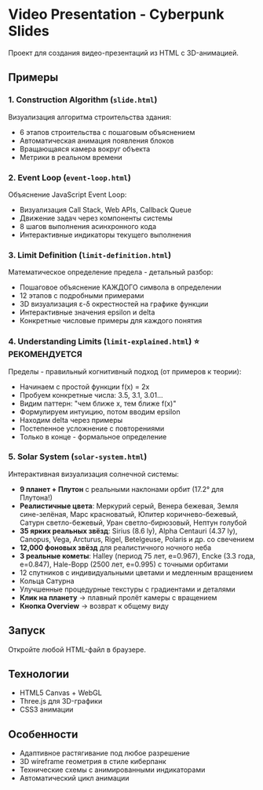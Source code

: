 # Video Presentation - Cyberpunk Slides

Проект для создания видео-презентаций из HTML с 3D-анимацией.

## Примеры

### 1. Construction Algorithm (`slide.html`)
Визуализация алгоритма строительства здания:
- 6 этапов строительства с пошаговым объяснением
- Автоматическая анимация появления блоков
- Вращающаяся камера вокруг объекта
- Метрики в реальном времени

### 2. Event Loop (`event-loop.html`)
Объяснение JavaScript Event Loop:
- Визуализация Call Stack, Web APIs, Callback Queue
- Движение задач через компоненты системы
- 8 шагов выполнения асинхронного кода
- Интерактивные индикаторы текущего выполнения

### 3. Limit Definition (`limit-definition.html`)
Математическое определение предела - детальный разбор:
- Пошаговое объяснение КАЖДОГО символа в определении
- 12 этапов с подробными примерами
- 3D визуализация ε-δ окрестностей на графике функции
- Интерактивные значения epsilon и delta
- Конкретные числовые примеры для каждого понятия

### 4. Understanding Limits (`limit-explained.html`) ⭐ РЕКОМЕНДУЕТСЯ
Пределы - правильный когнитивный подход (от примеров к теории):
- Начинаем с простой функции f(x) = 2x
- Пробуем конкретные числа: 3.5, 3.1, 3.01...
- Видим паттерн: "чем ближе x, тем ближе f(x)"
- Формулируем интуицию, потом вводим epsilon
- Находим delta через примеры
- Постепенное усложнение с повторениями
- Только в конце - формальное определение

### 5. Solar System (`solar-system.html`)
Интерактивная визуализация солнечной системы:
- **9 планет + Плутон** с реальными наклонами орбит (17.2° для Плутона!)
- **Реалистичные цвета**: Меркурий серый, Венера бежевая, Земля сине-зелёная, Марс красноватый, Юпитер коричнево-бежевый, Сатурн светло-бежевый, Уран светло-бирюзовый, Нептун голубой
- **35 ярких реальных звёзд**: Sirius (8.6 ly), Alpha Centauri (4.37 ly), Canopus, Vega, Arcturus, Rigel, Betelgeuse, Polaris и др. со свечением
- **12,000 фоновых звёзд** для реалистичного ночного неба
- **3 реальные кометы**: Halley (период 75 лет, e=0.967), Encke (3.3 года, e=0.847), Hale-Bopp (2500 лет, e=0.995) с точными орбитами
- 12 спутников с индивидуальными цветами и медленным вращением
- Кольца Сатурна
- Улучшенные процедурные текстуры с градиентами и деталями
- **Клик на планету** → плавный пролёт камеры с вращением
- **Кнопка Overview** → возврат к общему виду

## Запуск

Откройте любой HTML-файл в браузере.

## Технологии

- HTML5 Canvas + WebGL
- Three.js для 3D-графики
- CSS3 анимации

## Особенности

- Адаптивное растягивание под любое разрешение
- 3D wireframe геометрия в стиле киберпанк
- Технические схемы с анимированными индикаторами
- Автоматический цикл анимации

